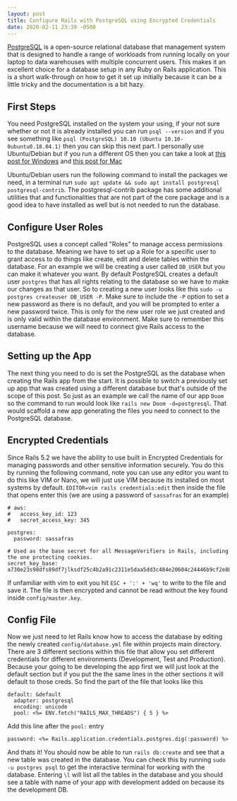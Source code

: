 ```yaml
---
layout: post
title: Configure Rails with PostgreSQL using Encrypted Credentials
date: 2020-02-11 23:39 -0500
---
```

[PostgreSQL](https://www.postgresql.org/) is a open-source relational database that management system that is designed to handle a range of workloads from running locally on your laptop to data warehouses with multiple concurrent users.  This makes it an excellent choice for a database setup in any Ruby on Rails application.  This is a short walk-through on how to get it set up initially because it can be a little tricky and the documentation is a bit hazy.  

## First Steps

You need PostgreSQL installed on the system your using, if your not sure whether or not it is already installed you can run `psql --version` and if you see something like `psql (PostgreSQL) 10.10 (Ubuntu 10.10-0ubuntu0.18.04.1)` then you can skip this next part.  I personally use Ubuntu/Debian but if you run a different OS then you can take a look at [this post for Windows](https://www.guru99.com/download-install-postgresql.html) and [this post for Mac](https://www.robinwieruch.de/postgres-sql-macos-setup)

Ubuntu/Debian users run the following command to install the packages we need, in a terminal run `sudo apt update && sudo apt install postgresql postgresql-contrib`.  The postgresql-contrib package has some additional utilities that and functionalities that are not part of the core package and is a good idea to have installed as well but is not needed to run the database.    

## Configure User Roles

PostgreSQL uses a concept called "Roles" to manage access permissions to the database.  Meaning we have to set up a Role for a specific user to grant access to do things like create, edit and delete tables within the database.  For an example we will be creating a user called `DB_USER` but you can make it whatever you want.  By default PostgreSQL creates a default user `postgres` that has all rights relating to the database so we have to make our changes as that user.  So to creating a new user looks like this `sudo -u postgres createuser DB_USER -P`.  Make sure to include the `-P` option to set a new password as there is no default, and you will be prompted to enter a new password twice.  This is only for the new user role we just created and is only valid within the database environment.  Make sure to remember this username because we will need to connect give Rails access to the database.


## Setting up the App

The next thing you need to do is set the PostgreSQL as the database when creating the Rails app from the start.  It is possible to switch a previously set up app that was created using a different database but that's outside of the scope of this post.  So just as an example we call the name of our app `Doom` so the command to run would look like `rails new Doom -d=postgresql`.  That would scaffold a new app generating the files you need to connect to the PostgreSQL database.  

## Encrypted Credentials

Since Rails 5.2 we have the ability to use built in Encrypted Credentials for managing passwords and other sensitive information securely.  You do this by running the following command, note you can use any editor you want to do this like VIM or Nano, we will just use VIM because its installed on most systems by default. `EDITOR=vim rails credentials:edit` then inside the file that opens enter this (we are using a password of `sassafras` for an example)
```
# aws:
#   access_key_id: 123
#   secret_access_key: 345

postgres:
  password: sassafras

# Used as the base secret for all MessageVerifiers in Rails, including the one protecting cookies.
secret_key_base: a730e23s98dfs89df7jlksdf25c4b2a91c2311e5daa5dd3c484e20604c24446b9cf2e800610a00ecedfaf900f9e36565bs09dflkjf3f293c689
```
If unfamiliar with vim to exit you hit `ESC + ':' + 'wq'` to write to the file and save it.  The file is then encrypted and cannot be read without the key found inside `config/master.key`.

## Config File

Now we just need to let Rails know how to access the database by editing the newly created `config/database.yml` file within projects main directory.  There are 3 different sections within this file that allow you set different credentials for different environments (Development, Test and Production).  Because your going to be developing the app first we will just look at the default section but if you put the the same lines in the other sections it will default to those creds.  So find the part of the file that looks like this
```
default: &default
  adapter: postgresql
  encoding: unicode
  pool: <%= ENV.fetch("RAILS_MAX_THREADS") { 5 } %>  
```
Add this line after the `pool:` entry
```
password: <%= Rails.application.credentials.postgres.dig(:password) %>
```

And thats it! You should now be able to run `rails db:create` and see that a new table was created in the database.  You can check this by running `sudo -u postgres psql` to get the interactive terminal for working with the database.  Entering `\l` will list all the tables in the database and you should see a table with name of your app with development added on because its the development DB.  
